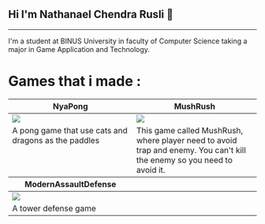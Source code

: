 ## Hi I'm Nathanael Chendra Rusli 👋
---
I'm a student at BINUS University in faculty of Computer Science taking a major in Game Application and Technology.

# Games that i made :
<table width="100%">
  <thead>
    <th width="50%"><a>NyaPong</a></th>
    <th width="50%"><a>MushRush</a></th>
  </thead>
  <tbody>
    <tr>
      <td><image src="https://github.com/NathanaelC1/Pong-GameProg/blob/main/Desktop%202024.10.28%20-%2017.21.28.02.gif"/></td>
      <td><image src="https://github.com/NathanaelC1/SideScroller/blob/main/MushrushGIF.gif"/></td>
    </tr>
    <tr>
      <td valign="text-top">A pong game that use cats and dragons as the paddles</td>
      <td valign="text-top">This game called MushRush, where player need to avoid trap and enemy. You can't kill the enemy so you need to avoid it.</td>
    </tr>
    <thead>
      <th width="50%"><a>ModernAssaultDefense</a></th>
    </thead>
    <tr>
      <td><image src="https://github.com/NathanaelC1/TowerDefense/blob/main/TowerDefenseGIF.gif"/></td>
    </tr>
    <tr>
      <td valign="text-top">A tower defense game</td>
    </tr>
  </tbody>


<!--
**NathanaelC1/NathanaelC1** is a ✨ _special_ ✨ repository because its `README.md` (this file) appears on your GitHub profile.

Here are some ideas to get you started:

- 🔭 I’m currently working on ...
- 🌱 I’m currently learning ...
- 👯 I’m looking to collaborate on ...
- 🤔 I’m looking for help with ...
- 💬 Ask me about ...
- 📫 How to reach me: ...
- 😄 Pronouns: ...
- ⚡ Fun fact: ...
-->
